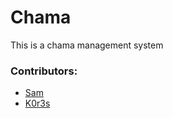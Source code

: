 # Chama
This is a chama management system

### Contributors:
- [Sam](github.com/Samnji)
- [K0r3s](github.com/0xAckerMan)